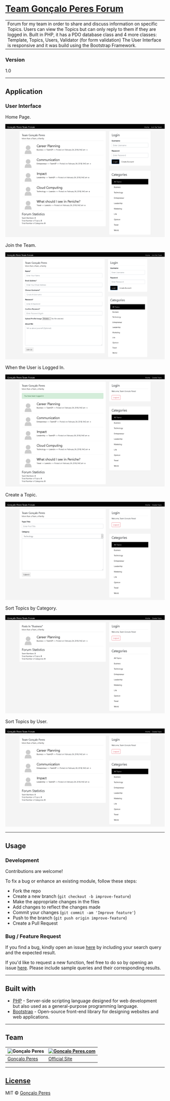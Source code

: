 # [Team Gonçalo Peres Forum](https://github.com/goncaloperes/Project-PHP-TeamGoncaloPeres)

<table>
<tr>
<td>
Forum for my team in order to share and discuss information on specific Topics.
  Users can view the Topics but can only reply to them if they are logged in.
  Built in PHP, it has a PDO database class and 4 more classes: Template, Topics, Users, Validator (for form validation)
  The User Interface is responsive and it was build using the Bootstrap Framework.
</td>
</tr>
</table>

### Version
1.0


---

## Application

### User Interface

Home Page.

![](https://github.com/goncaloperes/Project-PHP-TeamGoncaloPeres/blob/master/Snapshots/Home.png)

Join the Team.

![](https://github.com/goncaloperes/Project-PHP-TeamGoncaloPeres/blob/master/Snapshots/Join_the_Team.png)

When the User is Logged In.

![](https://github.com/goncaloperes/Project-PHP-TeamGoncaloPeres/blob/master/Snapshots/Logged_In.png)

Create a Topic.

![](https://github.com/goncaloperes/Project-PHP-TeamGoncaloPeres/blob/master/Snapshots/Create_Topic.png)

Sort Topics by Category.

![](https://github.com/goncaloperes/Project-PHP-TeamGoncaloPeres/blob/master/Snapshots/Sort_Category.png)

Sort Topics by User.

![](https://github.com/goncaloperes/Project-PHP-TeamGoncaloPeres/blob/master/Snapshots/Sort_User.png)


---

## Usage

### Development
Contributions are welcome!

To fix a bug or enhance an existing module, follow these steps:

- Fork the repo
- Create a new branch (`git checkout -b improve-feature`)
- Make the appropriate changes in the files
- Add changes to reflect the changes made
- Commit your changes (`git commit -am 'Improve feature'`)
- Push to the branch (`git push origin improve-feature`)
- Create a Pull Request 

### Bug / Feature Request

If you find a bug, kindly open an issue [here](https://github.com/goncaloperes/Project-PHP-TeamGoncaloPeres/issues/new) by including your search query and the expected result.

If you'd like to request a new function, feel free to do so by opening an issue [here](https://github.com/goncaloperes/Project-PHP-TeamGoncaloPeres/issues/new). Please include sample queries and their corresponding results.

---

## Built with 

- [PHP](http://www.php.net) - Server-side scripting language designed for web development but also used as a general-purpose programming language.
- [Bootstrap](https://getbootstrap.com) -  Open-source front-end library for designing websites and web applications.

---

## Team

![Gonçalo Peres](https://media-exp2.licdn.com/mpr/mpr/shrinknp_200_200/AAIA_wDGAAAAAQAAAAAAAAqTAAAAJDBlZTE3MmI0LWNmNjgtNDM3MS1iMzRmLTI0ZGQ1MGRlMWE1Yw.jpg)  | [![Goncalo Peres.com]()](https://goncaloperes.com/)
---|---
[Gonçalo Peres](https://github.com/goncaloperes) |[Official Site](https://goncaloperes.com)


---

## [License](https://github.com/goncaloperes/Project-AJAX-AddressBook/blob/master/LICENSE)

MIT © [Gonçalo Peres](https://goncaloperes.github.io)
